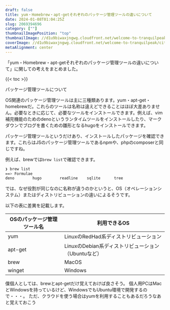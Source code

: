```yaml
---
draft: false
title: yum・Homebrew・apt-getそれぞれのパッケージ管理ツールの違いについて
date: 2024-01-08T01:04:25Z
slug: 2069394696
category: [""]
thumbnailImagePosition: "top"
thumbnailImage: //d1u9biwaxjngwg.cloudfront.net/welcome-to-tranquilpeak/city-750.jpg
coverImage: //d1u9biwaxjngwg.cloudfront.net/welcome-to-tranquilpeak/city.jpg
metaAlignment: center
---
```

「yum・Homebrew・apt-getそれぞれのパッケージ管理ツールの違いについて」に関しての考えをまとめました。
<!--more-->

{{< toc >}}

パッケージ管理ツールについて

OS関連のパッケージ管理ツールは主に三種類あります。yum・apt-get・homebrewだ。これらのツールは名称は違えどできることはほぼ大差ありません。必要なときに応じて、必要なツールをインストールできます。例えば、vim補完機能のためのdenoというランタイムツールをインストールしたり、マークダウンでブログを書くための雛形となるhugoをインストールできます。

パッケージ管理ツールというだけあり、インストールしたパッケージを確認できます。これらはJSのパッケージ管理ツールであるnpmや、phpのcomposerと同じですね。

例えば、brewでは`brew list`で確認できます。

```sh
❯ brew list        
==> Formulae
deno		hugo		readline	sqlite		tree
```

では、なぜ役割が同じなのに名称が違うのかというと、OS（オペレーションシステム）またはディストリビューションの違いによるそうです。

以下の表に差異を記載します。

OSのパッケージ管理ツール名|利用できるOS
-|-
yum|LinuxのRedHad系ディストリビューション
apt-get|LinuxのDebian系ディストリビューション（Ubuntuなど）
brew|MacOS
winget|Windows

僕個人としては、brewとapt-getだけ覚えておけば良さそう。
個人用PCはMacとWindowsを持っているけど、WindowsでもUbuntu環境で開発するので・・・。
ただ、クラウドを使う場合はyumを利用することもあるだろうなあと覚えておこう


